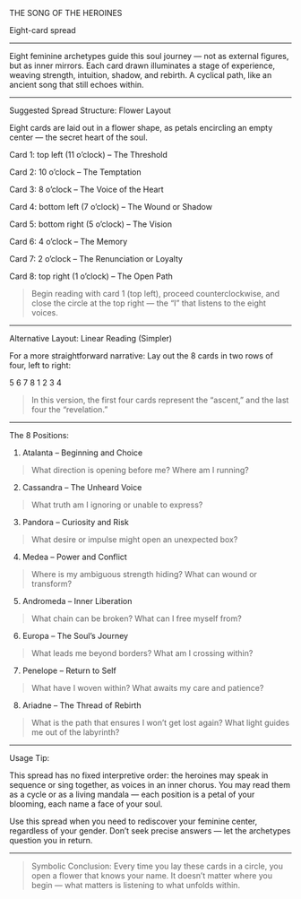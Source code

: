 THE SONG OF THE HEROINES

Eight-card spread


---

Eight feminine archetypes guide this soul journey — not as external figures, but as inner mirrors.
Each card drawn illuminates a stage of experience, weaving strength, intuition, shadow, and rebirth.
A cyclical path, like an ancient song that still echoes within.


---

Suggested Spread Structure: Flower Layout

Eight cards are laid out in a flower shape, as petals encircling an empty center — the secret heart of the soul.

Card 1: top left (11 o’clock) – The Threshold

Card 2: 10 o’clock – The Temptation

Card 3: 8 o’clock – The Voice of the Heart

Card 4: bottom left (7 o’clock) – The Wound or Shadow

Card 5: bottom right (5 o’clock) – The Vision

Card 6: 4 o’clock – The Memory

Card 7: 2 o’clock – The Renunciation or Loyalty

Card 8: top right (1 o’clock) – The Open Path


> Begin reading with card 1 (top left), proceed counterclockwise, and close the circle at the top right — the “I” that listens to the eight voices.




---

Alternative Layout: Linear Reading (Simpler)

For a more straightforward narrative: Lay out the 8 cards in two rows of four, left to right:

5   6   7   8
1   2   3   4

> In this version, the first four cards represent the “ascent,” and the last four the “revelation.”




---

The 8 Positions:

1. Atalanta – Beginning and Choice

> What direction is opening before me? Where am I running?



2. Cassandra – The Unheard Voice

> What truth am I ignoring or unable to express?



3. Pandora – Curiosity and Risk

> What desire or impulse might open an unexpected box?



4. Medea – Power and Conflict

> Where is my ambiguous strength hiding? What can wound or transform?



5. Andromeda – Inner Liberation

> What chain can be broken? What can I free myself from?



6. Europa – The Soul’s Journey

> What leads me beyond borders? What am I crossing within?



7. Penelope – Return to Self

> What have I woven within? What awaits my care and patience?



8. Ariadne – The Thread of Rebirth

> What is the path that ensures I won’t get lost again? What light guides me out of the labyrinth?




---

Usage Tip:

This spread has no fixed interpretive order: the heroines may speak in sequence or sing together, as voices in an inner chorus.
You may read them as a cycle or as a living mandala — each position is a petal of your blooming, each name a face of your soul.

Use this spread when you need to rediscover your feminine center, regardless of your gender.
Don’t seek precise answers — let the archetypes question you in return.


---

> Symbolic Conclusion:
Every time you lay these cards in a circle, you open a flower that knows your name.
It doesn’t matter where you begin — what matters is listening to what unfolds within.

